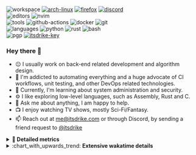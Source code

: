![workspace](https://img.shields.io/static/v1?label=&message=workspace:&color=555&style=flat-square)
[![arch-linux](https://img.shields.io/static/v1?logo=arch-linux&label=&message=Arch%20Linux&color=111&logoColor=AAA&style=flat-square)](https://archlinux.org)
[![firefox](https://img.shields.io/static/v1?logo=firefox-browser&label=&message=Firefox&color=111&logoColor=AAA&style=flat-square)](https://mozilla.org/en-US/firefox/)
[![discord](https://img.shields.io/static/v1?logo=discord&label=&message=Discord&color=111&logoColor=AAA&style=flat-square)](https://discord.gg/zmQ3NcSY)
<br>
![editors](https://img.shields.io/static/v1?label=&message=editors:&color=555&style=flat-square)
![nvim](https://img.shields.io/static/v1?logo=neovim&label=&message=NeoVim&color=111&logoColor=AAA&style=flat-square)
<br>
![tools](https://img.shields.io/static/v1?label=&message=tools:&color=555&style=flat-square)
![github-actions](https://img.shields.io/static/v1?logo=github-actions&label=&message=github%20actions&color=111&logoColor=AAA&style=flat-square)
![docker](https://img.shields.io/static/v1?logo=docker&label=&message=docker&color=111&logoColor=AAA&style=flat-square)
![git](https://img.shields.io/static/v1?logo=git&label=&message=git&color=111&logoColor=AAA&style=flat-square)
<br>
![languages](https://img.shields.io/static/v1?label=&message=languages:&color=555&style=flat-square)
![python](https://img.shields.io/static/v1?logo=python&label=&message=python&color=111&logoColor=AAA&style=flat-square&link=)
![rust](https://img.shields.io/static/v1?logo=rust&label=&message=rust&color=111&logoColor=AAA&style=flat-square)
![bash](https://img.shields.io/static/v1?logo=gnu-bash&label=&message=bash&color=111&logoColor=AAA&style=flat-square)
<br>
![pgp](https://img.shields.io/static/v1?label=&message=pgp:&color=555&style=flat-square)
[![itsdrike-key](https://img.shields.io/static/v1?logo=gnuprivacyguard&label=&message=0xFA2745890B7048C0&color=111&logoColor=AAA&style=flat-square)](https://github.com/ItsDrike.gpg)

<!-- Load profile visitor count, but don't display it, keep it as a private stat, no need to show off (888)-->
[](https://visitor-badge.glitch.me/badge?page_id=ItsDrike.ItsDrike)

### Hey there 👋

- :neutral_face: I usually work on back-end related development and algorithm design.
- :man: I'm addicted to automating everything and a huge advocate of CI workflows, unit testing, and other DevOps related technologies.
- :seedling: Currently, I'm learning about system administration and security.
- :gear: I like exploring low-level languages, such as Assembly, Rust and C.
- :speech_balloon: Ask me about anything, I am happy to help.
- :tv: I enjoy watching TV shows, mostly Sci-Fi/Fantasy.
- :mailbox: Reach out at [me@itsdrike.com](mailto:me@itsdrike.com) or through Discord, by sending a friend request to [@itsdrike](https://discord.gg/zmQ3NcSY)

<details>
 <summary> <b>📌 Detailed metrics</b></summary>
 
 <table>
  <tr>
    <th>🙋 Profile Details</th>
    <th>🧮 Repositories traffic</th>
  </tr>
  <tr>
   <td>
     <img alt="" width="400" src="https://github.com/ItsDrike/ItsDrike/blob/master/metrics/profile.svg">
   </td>
   <td>
     <img alt="" width="400" src="https://github.com/ItsDrike/ItsDrike/blob/master/metrics/repositories.svg">
   </td>
  </tr>
  <tr>
    <th>📅 Isometric commit calendar</th>
    <th>🈷️ Most used languages</th>
  </tr>
  <tr>
    <td align="center">
      <img alt="" width="400" src="https://github.com/ItsDrike/ItsDrike/blob/master/metrics/isocalendar.svg">
    </td>
    <td>
      <img alt="" width="400" src="https://github.com/ItsDrike/ItsDrike/blob/master/metrics/languages.svg">
    </td>
  </tr>
  <tr>
   <th>♐ Code snippet of the day</th>
   <th>🌟 Recently starred repositories</th>
  </tr>
  <tr>
   <td align="center">
    <img alt="" width="400" src="https://github.com/ItsDrike/ItsDrike/blob/master/metrics/code_snippet.svg">
   </td>
   <td align="center">
    <img alt="" width="400" src="https://github.com/ItsDrike/ItsDrike/blob/master/metrics/starred_repos.svg">
   </td>
  </tr>
  <tr>
    <th>💡 Coding habits</th>
    <th>⏰ WakaTime plugin</th>
  </tr>
  <tr>
   <td align="center">
    <img alt="" width="400" src="https://github.com/ItsDrike/ItsDrike/blob/master/metrics/habits.svg">
   </td>
   <td align="center">
     <img alt="" width="400" src="https://github.com/ItsDrike/ItsDrike/blob/master/metrics/wakatime.svg">
   </td>
  </tr>
 </table>
</details>

<details>
 <summary>:chart_with_upwards_trend: <b>Extensive wakatime details</b></summary>
 
<!--START_SECTION:waka-->
![Code Time](http://img.shields.io/badge/Code%20Time-4%2C623%20hrs%2055%20mins-blue)

**I'm a Night 🦉** 

```text
🌞 Morning                1037 commits        ██░░░░░░░░░░░░░░░░░░░░░░░   08.35 % 
🌆 Daytime                3780 commits        ████████░░░░░░░░░░░░░░░░░   30.45 % 
🌃 Evening                4688 commits        █████████░░░░░░░░░░░░░░░░   37.76 % 
🌙 Night                  2910 commits        ██████░░░░░░░░░░░░░░░░░░░   23.44 % 
```
📅 **I'm Most Productive on Monday** 

```text
Monday                   2188 commits        ████░░░░░░░░░░░░░░░░░░░░░   17.62 % 
Tuesday                  1816 commits        ████░░░░░░░░░░░░░░░░░░░░░   14.63 % 
Wednesday                1867 commits        ████░░░░░░░░░░░░░░░░░░░░░   15.04 % 
Thursday                 1595 commits        ███░░░░░░░░░░░░░░░░░░░░░░   12.85 % 
Friday                   1516 commits        ███░░░░░░░░░░░░░░░░░░░░░░   12.21 % 
Saturday                 1526 commits        ███░░░░░░░░░░░░░░░░░░░░░░   12.29 % 
Sunday                   1907 commits        ████░░░░░░░░░░░░░░░░░░░░░   15.36 % 
```


📊 **This Week I Spent My Time On** 

```text
💬 Programming Languages: 
TeX                      4 hrs 57 mins       █████░░░░░░░░░░░░░░░░░░░░   20.40 % 
Python                   4 hrs 40 mins       █████░░░░░░░░░░░░░░░░░░░░   19.25 % 
BibTeX                   4 hrs 16 mins       ████░░░░░░░░░░░░░░░░░░░░░   17.58 % 
Nix                      3 hrs 17 mins       ███░░░░░░░░░░░░░░░░░░░░░░   13.56 % 
C++                      2 hrs 56 mins       ███░░░░░░░░░░░░░░░░░░░░░░   12.08 % 

🔥 Editors: 
Neovim                   24 hrs 18 mins      █████████████████████████   100.00 % 

💻 Operating System: 
Linux                    24 hrs 18 mins      █████████████████████████   100.00 % 
```

**I Mostly Code in Python** 

```text
C++                      7 repos             ███░░░░░░░░░░░░░░░░░░░░░░   10.14 % 
Lua                      5 repos             ██░░░░░░░░░░░░░░░░░░░░░░░   07.25 % 
C#                       2 repos             █░░░░░░░░░░░░░░░░░░░░░░░░   02.90 % 
Nix                      1 repo              ░░░░░░░░░░░░░░░░░░░░░░░░░   01.45 % 
Java                     1 repo              ░░░░░░░░░░░░░░░░░░░░░░░░░   01.45 % 
```




 Last Updated on 16/05/2024 01:24:43 UTC
<!--END_SECTION:waka-->

</details>
